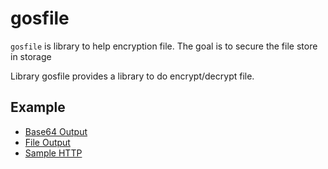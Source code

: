 # gosfile

`gosfile` is library to help encryption file. The goal is to secure the file store in storage

Library gosfile provides a library to do encrypt/decrypt file.

## Example
- [Base64 Output](https://github.com/firdasafridi/gosfile/tree/main/example/base64)
- [File Output](https://github.com/firdasafridi/gosfile/tree/main/example/file)
- [Sample HTTP](https://github.com/firdasafridi/gosfile/tree/main/example/http)
